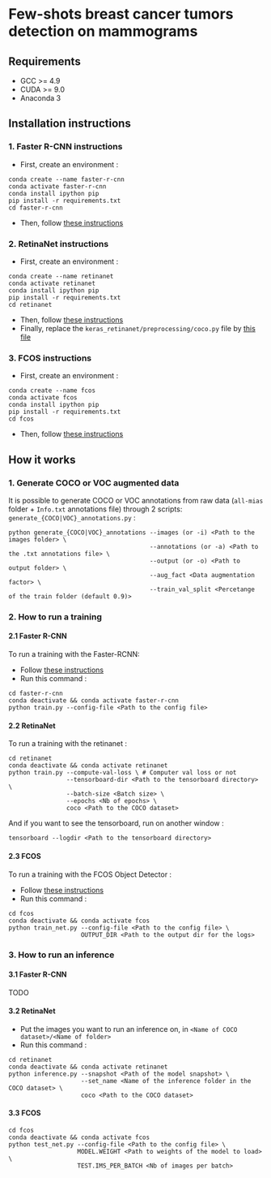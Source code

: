 # Few-shots breast cancer tumors detection on mammograms

## Requirements

- GCC >= 4.9
- CUDA >= 9.0
- Anaconda 3

## Installation instructions

### 1. Faster R-CNN instructions

- First, create an environment :

```
conda create --name faster-r-cnn
conda activate faster-r-cnn
conda install ipython pip
pip install -r requirements.txt
cd faster-r-cnn
```

- Then, follow [these instructions](https://github.com/facebookresearch/maskrcnn-benchmark/blob/master/INSTALL.md)

### 2. RetinaNet instructions

- First, create an environment :

```
conda create --name retinanet
conda activate retinanet
conda install ipython pip
pip install -r requirements.txt
cd retinanet
```

- Then, follow [these instructions](https://github.com/fizyr/keras-retinanet#installation)
- Finally, replace the `keras_retinanet/preprocessing/coco.py` file by [this file](https://github.com/delmalih/mias-mammography-obj-detection/blob/master/retinanet/coco.py)

### 3. FCOS instructions

- First, create an environment :

```
conda create --name fcos
conda activate fcos
conda install ipython pip
pip install -r requirements.txt
cd fcos
```

- Then, follow [these instructions](https://github.com/tianzhi0549/FCOS#installation)

## How it works

### 1. Generate COCO or VOC augmented data

It is possible to generate COCO or VOC annotations from raw data (`all-mias` folder + `Info.txt` annotations file) through 2 scripts: `generate_{COCO|VOC}_annotations.py` :

```
python generate_{COCO|VOC}_annotations --images (or -i) <Path to the images folder> \
                                       --annotations (or -a) <Path to the .txt annotations file> \
                                       --output (or -o) <Path to output folder> \
                                       --aug_fact <Data augmentation factor> \
                                       --train_val_split <Percetange of the train folder (default 0.9)>
```

### 2. How to run a training

#### 2.1 Faster R-CNN

To run a training with the Faster-RCNN:

- Follow [these instructions](https://github.com/facebookresearch/maskrcnn-benchmark#adding-your-own-dataset)
- Run this command :

```
cd faster-r-cnn
conda deactivate && conda activate faster-r-cnn
python train.py --config-file <Path to the config file>
```

#### 2.2 RetinaNet

To run a training with the retinanet :

```
cd retinanet
conda deactivate && conda activate retinanet
python train.py --compute-val-loss \ # Computer val loss or not
                --tensorboard-dir <Path to the tensorboard directory> \
                --batch-size <Batch size> \
                --epochs <Nb of epochs> \
                coco <Path to the COCO dataset>
```

And if you want to see the tensorboard, run on another window :

```
tensorboard --logdir <Path to the tensorboard directory>
```

#### 2.3 FCOS

To run a training with the FCOS Object Detector :

- Follow [these instructions](https://github.com/tianzhi0549/FCOS/issues/54#issuecomment-497558687)
- Run this command :

```
cd fcos
conda deactivate && conda activate fcos
python train_net.py --config-file <Path to the config file> \
                    OUTPUT_DIR <Path to the output dir for the logs>
```

### 3. How to run an inference

#### 3.1 Faster R-CNN
TODO

#### 3.2 RetinaNet

- Put the images you want to run an inference on, in `<Name of COCO dataset>/<Name of folder>`
- Run this command :

```
cd retinanet
conda deactivate && conda activate retinanet
python inference.py --snapshot <Path of the model snapshot> \
                    --set_name <Name of the inference folder in the COCO dataset> \
                    coco <Path to the COCO dataset>
```

#### 3.3 FCOS

```
cd fcos
conda deactivate && conda activate fcos
python test_net.py --config-file <Path to the config file> \
                   MODEL.WEIGHT <Path to weights of the model to load> \
                   TEST.IMS_PER_BATCH <Nb of images per batch>
```
